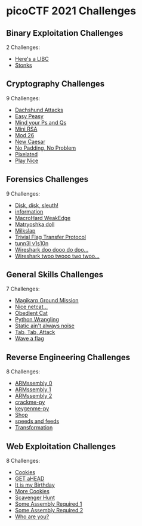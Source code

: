 # picoCTF 2021 Challenges

## Binary Exploitation Challenges

2 Challenges:
- [Here's a LIBC](Binary_Exploitation/Heres_a_LIBC.md)
- [Stonks](Binary_Exploitation/Stonks.md)

## Cryptography Challenges

9 Challenges:
- [Dachshund Attacks](Cryptography/Dachshund_Attacks.md)
- [Easy Peasy](Cryptography/Easy_Peasy.md)
- [Mind your Ps and Qs](Cryptography/Mind_your_Ps_and_Qs.md)
- [Mini RSA](Cryptography/Mini_RSA.md)
- [Mod 26](Cryptography/Mod_26.md)
- [New Caesar](Cryptography/New_Caesar.md)
- [No Padding, No Problem](Cryptography/No_Padding_No_Problem.md)
- [Pixelated](Cryptography/Pixelated.md)
- [Play Nice](Cryptography/Play_Nice.md)

## Forensics Challenges

9 Challenges: 
- [Disk, disk, sleuth!](Forensics/Disk_disk_sleuth.md)
- [information](Forensics/information.md)
- [MacroHard WeakEdge](Forensics/MacroHard_WeakEdge.md)
- [Matryoshka doll](Forensics/Matryoshka_doll.md)
- [Milkslap](Forensics/Milkslap.md)
- [Trivial Flag Transfer Protocol](Forensics/Trivial_Flag_Transfer_Protocol.md)
- [tunn3l v1s10n](Forensics/tunn3l_v1s10n.md)
- [Wireshark doo dooo do doo...](Forensics/Wireshark_doo_dooo_do_doo.md)
- [Wireshark twoo twooo two twoo...](Forensics/Wireshark_twoo_twooo_two_twoo.md)

## General Skills Challenges

7 Challenges: 
- [Magikarp Ground Mission](General_Skills/Magikarp_Ground_Mission.md)
- [Nice netcat...](General_Skills/Nice_netcat.md)
- [Obedient Cat](General_Skills/Obedient_Cat.md)
- [Python Wrangling](General_Skills/Python_Wrangling.md)
- [Static ain't always noise](General_Skills/Static_aint_always_noise.md)
- [Tab, Tab, Attack](General_Skills/Tab_Tab_Attack.md)
- [Wave a flag](General_Skills/Wave_a_flag.md)

## Reverse Engineering Challenges

8 Challenges:
- [ARMssembly 0](Reverse_Engineering/ARMssembly_0.md)
- [ARMssembly 1](Reverse_Engineering/ARMssembly_1.md)
- [ARMssembly 2](Reverse_Engineering/ARMssembly_2.md)
- [crackme-py](Reverse_Engineering/crackme-py.md)
- [keygenme-py](Reverse_Engineering/keygenme-py.md)
- [Shop](Reverse_Engineering/Shop.md)
- [speeds and feeds](Reverse_Engineering/speeds_and_feeds.md)
- [Transformation](Reverse_Engineering/Transformation.md)

## Web Exploitation Challenges

8 Challenges:
- [Cookies](Web_Exploitation/Cookies.md)
- [GET aHEAD](Web_Exploitation/GET_aHEAD.md)
- [It is my Birthday](Web_Exploitation/It_is_my_Birthday.md)
- [More Cookies](Web_Exploitation/More_Cookies.md)
- [Scavenger Hunt](Web_Exploitation/Scavenger_Hunt.md)
- [Some Assembly Required 1](Web_Exploitation/Some_Assembly_Required_1.md)
- [Some Assembly Required 2](Web_Exploitation/Some_Assembly_Required_2.md)
- [Who are you?](Web_Exploitation/Who_are_you.md)
